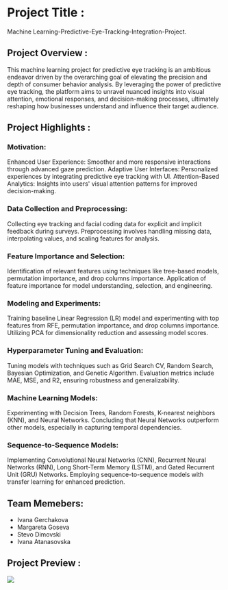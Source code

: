 # Project Title :
Machine Learning-Predictive-Eye-Tracking-Integration-Project.

## Project Overview :
This machine learning project for predictive eye tracking is an ambitious endeavor driven by the overarching goal of elevating the precision and depth of consumer behavior analysis. 
By leveraging the power of predictive eye tracking, the platform aims to unravel nuanced insights into visual attention, 
emotional responses, and decision-making processes, ultimately reshaping how businesses understand and influence their target audience.

## Project Highlights :
### Motivation:
Enhanced User Experience: Smoother and more responsive interactions through advanced gaze prediction.
Adaptive User Interfaces: Personalized experiences by integrating predictive eye tracking with UI.
Attention-Based Analytics: Insights into users' visual attention patterns for improved decision-making.

### Data Collection and Preprocessing:
Collecting eye tracking and facial coding data for explicit and implicit feedback during surveys.
Preprocessing involves handling missing data, interpolating values, and scaling features for analysis.

### Feature Importance and Selection:
Identification of relevant features using techniques like tree-based models, permutation importance, and drop columns importance.
Application of feature importance for model understanding, selection, and engineering.

### Modeling and Experiments:
Training baseline Linear Regression (LR) model and experimenting with top features from RFE, permutation importance, and drop columns importance.
Utilizing PCA for dimensionality reduction and assessing model scores.

### Hyperparameter Tuning and Evaluation:
Tuning models with techniques such as Grid Search CV, Random Search, Bayesian Optimization, and Genetic Algorithm.
Evaluation metrics include MAE, MSE, and R2, ensuring robustness and generalizability.

### Machine Learning Models:
Experimenting with Decision Trees, Random Forests, K-nearest neighbors (KNN), and Neural Networks.
Concluding that Neural Networks outperform other models, especially in capturing temporal dependencies.

### Sequence-to-Sequence Models:
Implementing Convolutional Neural Networks (CNN), Recurrent Neural Networks (RNN), Long Short-Term Memory (LSTM), and Gated Recurrent Unit (GRU) Networks.
Employing sequence-to-sequence models with transfer learning for enhanced prediction.


  ## Team Memebers:
- Ivana Gerchakova
- Margareta Goseva
- Stevo Dimovski
- Ivana Atanasovska
  
## Project Preview :
<img src="Images/Do not reject H0.png">
